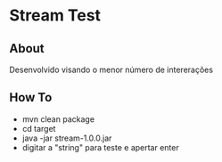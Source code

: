 # Stream Test

## About
Desenvolvido visando o menor número de intererações

## How To
* mvn clean package
* cd target
* java -jar stream-1.0.0.jar
* digitar a "string" para teste e apertar enter